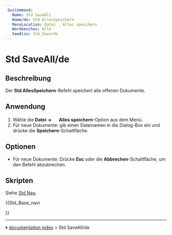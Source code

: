 ```yaml
---
 GuiCommand:
   Name: Std SaveAll
   Name/de: Std AllesSpeichern
   MenuLocation: Datei , Alles speichern
   Workbenches: Alle
   SeeAlso: Std_Save/de
---
```


# Std SaveAll/de



## Beschreibung

Der **Std AllesSpeichern**-Befehl speichert alle offenen Dokumente.



## Anwendung

1.  Wähle die **Datei → <img src="images/Std_SaveAll.svg" width=16px> Alles speichern**-Option aus dem Menü.
2.  Für neue Dokumente: gib einen Dateinamen in die Dialog-Box ein und drücke die **Speichern**-Schaltfläche.



## Optionen

-   Für neue Dokumente: Drücke **Esc** oder die **Abbrechen**-Schaltfläche, um den Befehl abzubrechen.



## Skripten

Siehe [Std Neu](Std_New/de#Scripting.md).





{{Std_Base_navi

}}



---
⏵ [documentation index](../README.md) > Std SaveAll/de
